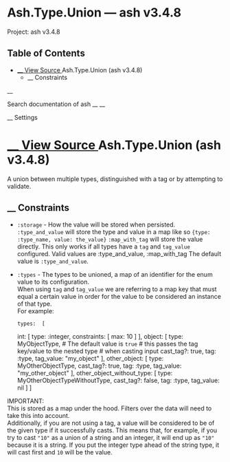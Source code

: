 # Ash.Type.Union — ash v3.4.8

Project: ash v3.4.8

## Table of Contents

- [ __ View Source ](external_link) Ash.Type.Union (ash v3.4.8)
  - __ Constraints

__

Search documentation of ash __ __

__ Settings

#  [ __ View Source ](external_link) Ash.Type.Union (ash v3.4.8)

A union between multiple types, distinguished with a tag or by attempting to validate.

##  __ Constraints

  * `:storage` \- How the value will be stored when persisted.  
`:type_and_value` will store the type and value in a map like so `{type: :type_name, value: the_value}` `:map_with_tag` will store the value directly. This only works if all types have a `tag` and `tag_value` configured. Valid values are :type_and_value, :map_with_tag The default value is `:type_and_value`.

  * `:types` \- The types to be unioned, a map of an identifier for the enum value to its configuration.  
When using `tag` and `tag_value` we are referring to a map key that must equal a certain value in order for the value to be considered an instance of that type.  
For example: 
    
        types:  [
      int: [
        type: :integer,
        constraints: [
          max: 10
        ]
      ],
      object: [
        type: MyObjectType,
        # The default value is `true`
        # this passes the tag key/value to the nested type
        # when casting input
        cast_tag?: true,
        tag: :type,
        tag_value: "my_object"
      ],
      other_object: [
        type: MyOtherObjectType,
        cast_tag?: true,
        tag: :type,
        tag_value: "my_other_object"
      ],
      other_object_without_type: [
        type: MyOtherObjectTypeWithoutType,
        cast_tag?: false,
        tag: :type,
        tag_value: nil
      ]
    ]  

IMPORTANT:  
This is stored as a map under the hood. Filters over the data will need to take this into account.  
Additionally, if you are not using a tag, a value will be considered to be of the given type if it successfully casts. This means that, for example, if you try to cast `"10"` as a union of a string and an integer, it will end up as `"10"` because it is a string. If you put the integer type ahead of the string type, it will cast first and `10` will be the value.



